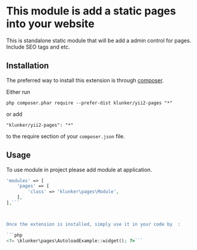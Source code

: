 This module is add a static pages into your website
===================================================
This is standalone static module that will be add a admin control for pages. Include SEO tags and etc.

Installation
------------

The preferred way to install this extension is through [composer](http://getcomposer.org/download/).

Either run

```
php composer.phar require --prefer-dist klunker/yii2-pages "*"
```

or add

```
"klunker/yii2-pages": "*"
```

to the require section of your `composer.json` file.


Usage
-----

To use module in project please add module at application.
```php
'modules' => [
    'pages' => [
        'class' => 'klunker\pages\Module',
    ],
],```



Once the extension is installed, simply use it in your code by  :

```php
<?= \klunker\pages\AutoloadExample::widget(); ?>```